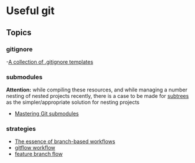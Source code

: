 # Useful git  

## Topics  

### gitignore  
-[A collection of .gitignore templates](https://github.com/github/gitignore)

### submodules 
**Attention:** while compiling these resources, and while managing a number nesting 
of nested projects recently, there is a case to be made for [subtrees](https://tsh.io/blog/git-subtree-or-how-i-stopped-worrying-and-learned-to-love-external-dependencies/) as the simpler/appropriate solution for 
nesting projects

- [Mastering Git submodules](https://medium.com/@porteneuve/mastering-git-submodules-34c65e940407) 

### strategies  
- [The essence of branch-based workflows](https://www.atlassian.com/blog/git/the-essence-of-branch-based-workflows)
- [gitflow workflow](https://www.atlassian.com/git/tutorials/comparing-workflows/gitflow-workflow)
- [feature branch flow](https://www.atlassian.com/git/tutorials/comparing-workflows/feature-branch-workflow)

